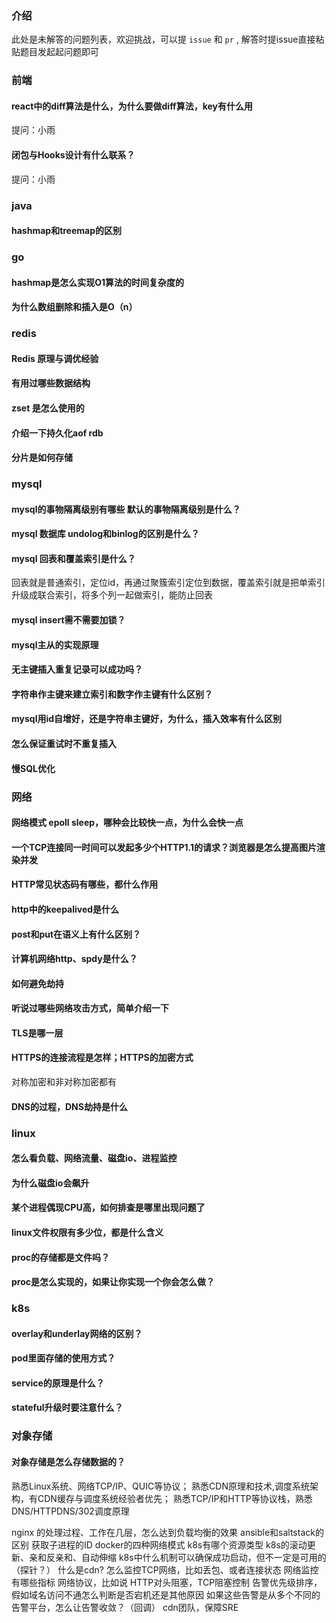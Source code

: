 ### 介绍

此处是未解答的问题列表，欢迎挑战，可以提 `issue` 和 `pr` , 
解答时提issue直接粘贴题目发起起问题即可

### 前端

#### react中的diff算法是什么，为什么要做diff算法，key有什么用

提问：小雨

#### 闭包与Hooks设计有什么联系？

提问：小雨

### java

#### hashmap和treemap的区别

### go

#### hashmap是怎么实现O1算法的时间复杂度的

#### 为什么数组删除和插入是O（n）

### redis

#### Redis 原理与调优经验

#### 有用过哪些数据结构

#### zset 是怎么使用的

#### 介绍一下持久化aof rdb

#### 分片是如何存储

### mysql

#### mysql的事物隔离级别有哪些 默认的事物隔离级别是什么？

#### mysql 数据库 undolog和binlog的区别是什么？

#### mysql 回表和覆盖索引是什么？

回表就是普通索引，定位id，再通过聚簇索引定位到数据，覆盖索引就是把单索引升级成联合索引，将多个列一起做索引，能防止回表

#### mysql insert需不需要加锁？

#### mysql主从的实现原理

#### 无主键插入重复记录可以成功吗？

#### 字符串作主键来建立索引和数字作主键有什么区别？

#### mysql用id自增好，还是字符串主键好，为什么，插入效率有什么区别

#### 怎么保证重试时不重复插入

#### 慢SQL优化

### 网络


#### 网络模式 epoll sleep，哪种会比较快一点，为什么会快一点

#### 一个TCP连接同一时间可以发起多少个HTTP1.1的请求？浏览器是怎么提高图片渲染并发

#### HTTP常见状态码有哪些，都什么作用

#### http中的keepalived是什么

#### post和put在语义上有什么区别？

#### 计算机网络http、spdy是什么？

#### 如何避免劫持

#### 听说过哪些网络攻击方式，简单介绍一下


#### TLS是哪一层

#### HTTPS的连接流程是怎样；HTTPS的加密方式

对称加密和非对称加密都有

#### DNS的过程，DNS劫持是什么

### linux

#### 怎么看负载、网络流量、磁盘io、进程监控

#### 为什么磁盘io会飙升

#### 某个进程偶现CPU高，如何排查是哪里出现问题了

#### linux文件权限有多少位，都是什么含义

#### proc的存储都是文件吗？

#### proc是怎么实现的，如果让你实现一个你会怎么做？

### k8s

#### overlay和underlay网络的区别？

#### pod里面存储的使用方式？

#### service的原理是什么？

#### stateful升级时要注意什么？

### 对象存储

#### 对象存储是怎么存储数据的？


熟悉Linux系统、网络TCP/IP、QUIC等协议；
熟悉CDN原理和技术,调度系统架构，有CDN缓存与调度系统经验者优先；
熟悉TCP/IP和HTTP等协议栈，熟悉DNS/HTTPDNS/302调度原理

nginx 的处理过程、工作在几层，怎么达到负载均衡的效果
ansible和saltstack的区别
获取子进程的ID
docker的四种网络模式
k8s有哪个资源类型
k8s的滚动更新、亲和反亲和、自动伸缩
k8s中什么机制可以确保成功启动，但不一定是可用的（探针？）
什么是cdn?
怎么监控TCP网络，比如丢包、或者连接状态
网络监控有哪些指标
网络协议，比如说 HTTP对头阻塞，TCP阻塞控制
告警优先级排序，假如域名访问不通怎么判断是否宕机还是其他原因
如果这些告警是从多个不同的告警平台，怎么让告警收敛？（回调）
cdn团队，保障SRE

